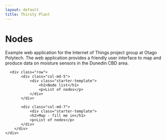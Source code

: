 ```yaml
---
layout: default
title: Thirsty Plant
---
```


<div class="container">
    <div class="starter-template">
        <h1>Nodes</h1>
        <p class="lead">Example web application for the Internet of Things project group at Otago Polytech. The web application provides a              friendly user interface to map and produce data on moisture sensors in the Dunedin CBD area.</p>
      </div>
      
      <div class="row">
           <div class="col-md-5">
               <div class="starter-template">
                   <h2>Node list</h1>
                   <p>List of nodes</p>
               </div>
           </div>
            
           <div class="col-md-7">
               <div class="starter-template">
               <h2>Map - fill me in</h1>
               <p>List of nodes</p>
           </div>
        </div>
    </div>


</div><!-- /.container -->


